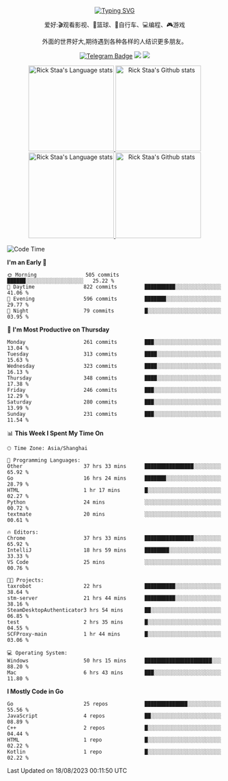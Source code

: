 <div align="center"> 

[![Typing SVG](https://readme-typing-svg.herokuapp.com?size=25&duration=2500&color=eeeeee&vCenter=true&width=200&height=40&lines=Hi+there+%F0%9F%91%8B%F0%9F%8F%BB;I'm+DanBai)](https://git.io/typing-svg)

爱好:🎬观看影视、🏀篮球、🚴自行车、💻编程、🎮游戏

外面的世界好大,期待遇到各种各样的人结识更多朋友。

[![Telegram Badge](https://img.shields.io/badge/-Telegram-blue?style=flat&logo=Telegram&logoColor=white)](https://t.me/danbai9420) 
[![](https://img.shields.io/badge/-Blog-brightgreen?style=flat&logo=Blogger&logoColor=white)](https://p00q.cn)
[![](https://img.shields.io/badge/-Email-red?style=flat&logo=Mail.Ru&logoColor=white)](mailto:danbai@88.com)
</div>

<!-- Light Mode -->
<div align="center"> 
<a href="https://github.com/anuraghazra/github-readme-stats#gh-light-mode-only">
<img height=200 src="https://github-readme-stats.vercel.app/api/top-langs/?username=danbai225&layout=compact&langs_count=10&hide_border=1&role=OWNER,COLLABORATOR#gh-light-mode-only" alt="Rick Staa's Language stats" />
</a>
<a href="https://github.com/anuraghazra/github-readme-stats#gh-light-mode-only">
<img height=200 src="https://github-readme-stats.vercel.app/api?username=danbai225&show_icons=true&count_private=true&line_height=28&hide_border=1&include_all_commits=true&card_width=450&role=OWNER,COLLABORATOR&exclude_repo=github-readme-stats#gh-light-mode-only" alt="Rick Staa's Github stats" />
</a>
</div>

<!-- Dark Mode -->
<div align="center"> 
<a href="https://github.com/anuraghazra/github-readme-stats#gh-dark-mode-only">
<img height=200 src="https://github-readme-stats.vercel.app/api/top-langs/?username=danbai225&layout=compact&langs_count=10&hide_border=1&role=OWNER,COLLABORATOR&theme=github_dark#gh-dark-mode-only" alt="Rick Staa's Language stats" />
</a>
<a href="https://github.com/anuraghazra/github-readme-stats#gh-dark-mode-only">
<img height=200 src="https://github-readme-stats.vercel.app/api?username=danbai225&show_icons=true&count_private=true&line_height=28&hide_border=1&include_all_commits=true&card_width=450&role=OWNER,COLLABORATOR&exclude_repo=github-readme-stats&theme=github_dark#gh-dark-mode-only" alt="Rick Staa's Github stats" />
</a>
</div>

<!--START_SECTION:waka-->
![Code Time](http://img.shields.io/badge/Code%20Time-905%20hrs%2054%20mins-blue)

**I'm an Early 🐤** 

```text
🌞 Morning                505 commits         ██████░░░░░░░░░░░░░░░░░░░   25.22 % 
🌆 Daytime                822 commits         ██████████░░░░░░░░░░░░░░░   41.06 % 
🌃 Evening                596 commits         ███████░░░░░░░░░░░░░░░░░░   29.77 % 
🌙 Night                  79 commits          █░░░░░░░░░░░░░░░░░░░░░░░░   03.95 % 
```
📅 **I'm Most Productive on Thursday** 

```text
Monday                   261 commits         ███░░░░░░░░░░░░░░░░░░░░░░   13.04 % 
Tuesday                  313 commits         ████░░░░░░░░░░░░░░░░░░░░░   15.63 % 
Wednesday                323 commits         ████░░░░░░░░░░░░░░░░░░░░░   16.13 % 
Thursday                 348 commits         ████░░░░░░░░░░░░░░░░░░░░░   17.38 % 
Friday                   246 commits         ███░░░░░░░░░░░░░░░░░░░░░░   12.29 % 
Saturday                 280 commits         ███░░░░░░░░░░░░░░░░░░░░░░   13.99 % 
Sunday                   231 commits         ███░░░░░░░░░░░░░░░░░░░░░░   11.54 % 
```


📊 **This Week I Spent My Time On** 

```text
🕑︎ Time Zone: Asia/Shanghai

💬 Programming Languages: 
Other                    37 hrs 33 mins      ████████████████░░░░░░░░░   65.92 % 
Go                       16 hrs 24 mins      ███████░░░░░░░░░░░░░░░░░░   28.79 % 
HTML                     1 hr 17 mins        █░░░░░░░░░░░░░░░░░░░░░░░░   02.27 % 
Python                   24 mins             ░░░░░░░░░░░░░░░░░░░░░░░░░   00.72 % 
textmate                 20 mins             ░░░░░░░░░░░░░░░░░░░░░░░░░   00.61 % 

🔥 Editors: 
Chrome                   37 hrs 33 mins      ████████████████░░░░░░░░░   65.92 % 
IntelliJ                 18 hrs 59 mins      ████████░░░░░░░░░░░░░░░░░   33.33 % 
VS Code                  25 mins             ░░░░░░░░░░░░░░░░░░░░░░░░░   00.76 % 

🐱‍💻 Projects: 
taxrobot                 22 hrs              ██████████░░░░░░░░░░░░░░░   38.64 % 
stm-server               21 hrs 44 mins      ██████████░░░░░░░░░░░░░░░   38.16 % 
SteamDesktopAuthenticator3 hrs 54 mins       ██░░░░░░░░░░░░░░░░░░░░░░░   06.85 % 
test                     2 hrs 35 mins       █░░░░░░░░░░░░░░░░░░░░░░░░   04.55 % 
SCFProxy-main            1 hr 44 mins        █░░░░░░░░░░░░░░░░░░░░░░░░   03.06 % 

💻 Operating System: 
Windows                  50 hrs 15 mins      ██████████████████████░░░   88.20 % 
Mac                      6 hrs 43 mins       ███░░░░░░░░░░░░░░░░░░░░░░   11.80 % 
```

**I Mostly Code in Go** 

```text
Go                       25 repos            ██████████████░░░░░░░░░░░   55.56 % 
JavaScript               4 repos             ██░░░░░░░░░░░░░░░░░░░░░░░   08.89 % 
C++                      2 repos             █░░░░░░░░░░░░░░░░░░░░░░░░   04.44 % 
HTML                     1 repo              █░░░░░░░░░░░░░░░░░░░░░░░░   02.22 % 
Kotlin                   1 repo              █░░░░░░░░░░░░░░░░░░░░░░░░   02.22 % 
```




 Last Updated on 18/08/2023 00:11:50 UTC
<!--END_SECTION:waka-->
